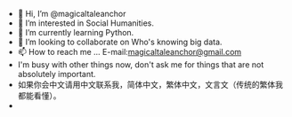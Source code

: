 - 👋 Hi, I’m @magicaltaleanchor
- 👀 I’m interested in Social Humanities.
- 🌱 I’m currently learning Python.
- 💞️ I’m looking to collaborate on Who's knowing big data.
- 📫 How to reach me ...  E-mail:magicaltaleanchor@gmail.com
- I'm busy with other things now, don't ask me for things that are not absolutely important.
- 如果你会中文请用中文联系我，简体中文，繁体中文，文言文（传统的繁体我都能看懂）。
- 
<!---
magicaltaleanchor/magicaltaleanchor is a ✨ special ✨ repository because its `README.md` (this file) appears on your GitHub profile.
You can click the Preview link to take a look at your changes.
--->

